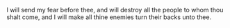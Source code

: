 I will send my fear before thee, and will destroy all the people to whom thou shalt come, and I will make all thine enemies turn their backs unto thee.
